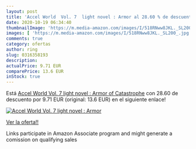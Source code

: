 ```yaml
---
layout: post
title: 'Accel World  Vol. 7  light novel : Armor al 28.60 % de descuento'
date: 2020-10-19 06:34:40
thumbnailImage: 'https://m.media-amazon.com/images/I/518RNww8JKL._SL200_.jpg'
images: [ 'https://m.media-amazon.com/images/I/518RNww8JKL._SL200_.jpg' ]
comments: true
category: ofertas
author: ring
slug: 0316358193
description:
actualPrice: 9.71 EUR
comparePrice: 13.6 EUR
inStock: true
---
```


Está [Accel World  Vol. 7  light novel : Armor of Catastrophe](https://www.amazon.es/dp/0316358193/?tag=tolees-21) con 28.60 de descuento por 9.71 EUR (original: 13.6 EUR) en el siguiente enlace!

[![Accel World  Vol. 7  light novel : Armor](https://m.media-amazon.com/images/I/518RNww8JKL._SL200_.jpg)](https://www.amazon.es/dp/0316358193/?tag=tolees-21)

[Ver la oferta!!](https://www.amazon.es/dp/0316358193/?tag=tolees-21)

Links participate in Amazon Associate program and might generate a comission on qualifying sales


